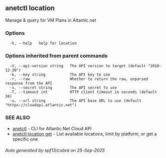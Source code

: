 ## anetctl location

Manage & query for VM Plans in Altantic.net

### Options

```
  -h, --help   help for location
```

### Options inherited from parent commands

```
  -V, --api-version string   The API version to target (default "2010-12-30")
  -k, --key string           The API key to use
  -r, --raw                  Whether to return the raw, unparsed response from the API
  -s, --secret string        The API secret to use
  -T, --timeout int          HTTP client timeout in seconds (default 30)
  -u, --url string           The API base URL to use (default "https://cloudapi.atlantic.net")
```

### SEE ALSO

* [anetctl](anetctl.md)	 - CLI for Atlantic.Net Cloud API
* [anetctl location get](anetctl_location_get.md)	 - List available locations, limit by platform, or get a specific one

###### Auto generated by spf13/cobra on 25-Sep-2025
